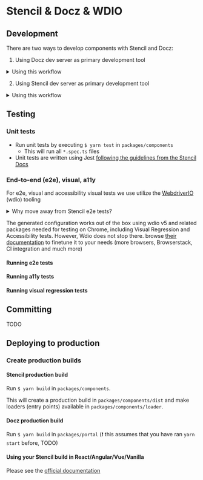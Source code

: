 # Stencil & Docz & WDIO

## Development

There are two ways to develop components with Stencil and Docz:

1. Using Docz dev server as primary development tool

<details>
<summary>Using this workflow</summary>

### Workflow
*  Start Stencil dev server: `cd packages/components && yarn start`
    This will open up a browser tab which you can close.
* Open a second terminal windows and start the Docz dev server: `cd packages/portal && yarn start`
    This will open up a browser tab with Docz dev server, it will initially show a blank page.
    Check your terminal when you can refresh and start developing.
* Go to your component page in your browser
* Any changes you make to `packages/components/src/*.{tsx,scss,mdx}` will hot reload the Docz dev server

### Pros
* Very integrated development approach
    * Immediately see if your changes make the documentation outdated
    * Easy to check if other components (molecules, design patterns) that use your
    change component are affected
* Visually more attractive dev environment than Stencil dev server

### Cons
* Slightly slower than using Stencil dev server
* If you add a new component you need to restart the Docz dev server
* it requires to have the component directory to have `docz/*.mdx` file

</details>

2. Using Stencil dev server as primary development tool

<details>
<summary>Using this workflow</summary>

### Workflow
* Start Stencil dev server: `cd packages/components && yarn start`
* This will open a browser tab which loads `packages/component/index.html`
* Click on your component
* You will be redirected to `/src/component/index.html`
* Make the changes you need
* Start the Docz dev server `cd packages/portal && yarn start --no-sym-link`
* Verify all docs are up to date

### Pros
* Faster than the integrated approach
* No need for symlinks

### Cons
* Have to start up Docz server every time you change your component to verify docs
* Restart Docz server if you make changes to your .mdx file

</details>

## Testing

### Unit tests
* Run unit tests by executing `$ yarn test` in `packages/components`
    * This will run all `*.spec.ts` files
* Unit tests are written using Jest
[following the guidelines from the Stencil Docs](https://stenciljs.com/docs/unit-testing)

### End-to-end (e2e), visual, a11y
For e2e, visual and accessibility visual tests we use utilize the [WebdriverIO](https://webdriver.io) (wdio) tooling

<details>
    <summary>Why move away from Stencil e2e tests?</summary>

We move away from the guidelines by Stencil and utilize the [WebdriverIO](https://webdriver.io) (wdio) tooling. The main reason is that we are able to
share our setup for these tests and that Wdio is battle tested, where Stencil's Visual tests are experimental
and Stencil does not provide any A11y testing out of the box

</details>

The generated configuration works out of the box using wdio v5 and related packages needed for testing
on Chrome, including Visual Regression and Accessibility tests. However, Wdio does not stop there. browse
[their documentation](https://webdriver.io/docs/gettingstarted.html) to finetune it to your needs (more browsers, Browserstack, CI integration and much more)

#### Running e2e tests

#### Running a11y tests

#### Running visual regression tests

## Committing

TODO

## Deploying to production

### Create production builds

#### Stencil production build

Run `$ yarn build` in `packages/components`.

This will create a production build in `packages/components/dist` and
make loaders (entry points) available in `packages/components/loader`.

#### Docz production build

Run `$ yarn build` in `packages/portal`
(❗ this assumes that you have ran `yarn start` before, TODO)

#### Using your Stencil build in React/Angular/Vue/Vanilla

Please see the [official documentation](https://stenciljs.com/docs/overview)
